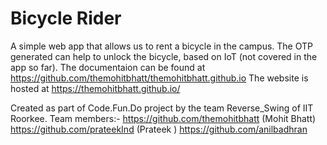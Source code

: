 # Bicycle Rider

A simple web app that allows us to rent a bicycle in the campus.
The OTP generated can help to unlock the bicycle, based on IoT (not covered in the app so far).
The documentaion can be found at https://github.com/themohitbhatt/themohitbhatt.github.io
The website is hosted at https://themohitbhatt.github.io/

Created as part of Code.Fun.Do project by the team Reverse_Swing of IIT Roorkee.
Team members:- https://github.com/themohitbhatt (Mohit Bhatt)
               https://github.com/prateekInd (Prateek )
               https://github.com/anilbadhran
               
            

